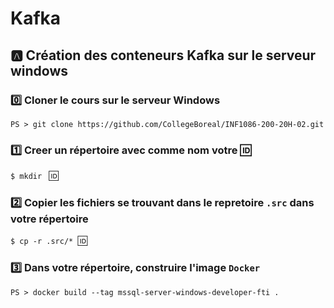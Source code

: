 # Kafka

## :a: Création des conteneurs Kafka sur le serveur windows

### :zero: Cloner le cours sur le serveur Windows

```
PS > git clone https://github.com/CollegeBoreal/INF1086-200-20H-02.git
```

### :one: Creer un répertoire avec comme nom votre :id:

`$ mkdir ` :id:

### :two: Copier les fichiers se trouvant dans le repretoire `.src` dans votre répertoire

`$ cp -r .src/* `:id:` `

### :three: Dans votre répertoire, construire l'image `Docker`

```
PS > docker build --tag mssql-server-windows-developer-fti .
```
